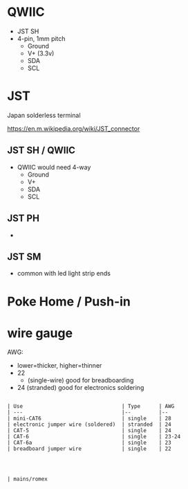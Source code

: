 


# QWIIC

- JST SH
- 4-pin, 1mm pitch
  - Ground
  - V+ (3.3v)
  - SDA
  - SCL


# JST

Japan solderless terminal

https://en.m.wikipedia.org/wiki/JST_connector

## JST SH / QWIIC

- QWIIC would need 4-way
  - Ground
  - V+
  - SDA
  - SCL



## JST PH

- 


## JST SM

- common with led light strip ends







# Poke Home / Push-in 





# wire gauge

AWG:

- lower=thicker, higher=thinner
- 22
  - (single-wire) good for breadboarding
- 24 (stranded) good for electronics soldering

```

| Use                                | Type      | AWG
| ---                                |--         |--
| mini-CAT6                          | single    | 28
| electronic jumper wire (soldered)  | stranded  | 24 
| CAT-5                              | single    | 24
| CAT-6                              | single    | 23-24
| CAT-6a                             | single    | 23
| breadboard jumper wire             | single    | 22




| mains/romex 
```















